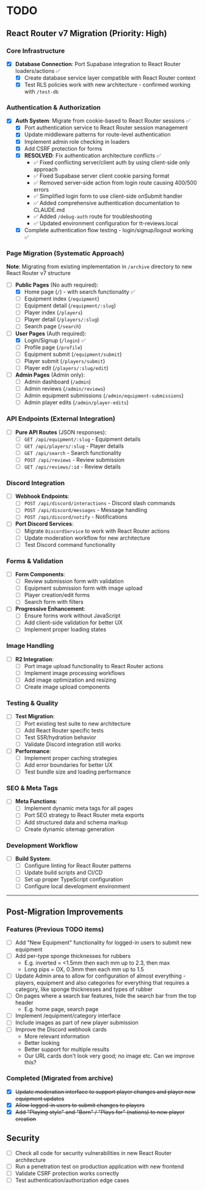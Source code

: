 # TODO

## React Router v7 Migration (Priority: High)

### Core Infrastructure
- [x] **Database Connection**: Port Supabase integration to React Router loaders/actions ✅
  - [x] Create database service layer compatible with React Router context
  - [x] Test RLS policies work with new architecture - confirmed working with `/test-db`

### Authentication & Authorization  
- [x] **Auth System**: Migrate from cookie-based to React Router sessions ✅
  - [x] Port authentication service to React Router session management
  - [x] Update middleware patterns for route-level authentication  
  - [x] Implement admin role checking in loaders
  - [x] Add CSRF protection for forms
  - [x] **RESOLVED**: Fix authentication architecture conflicts ✅
    - ✅ Fixed conflicting server/client auth by using client-side only approach
    - ✅ Fixed Supabase server client cookie parsing format
    - ✅ Removed server-side action from login route causing 400/500 errors
    - ✅ Simplified login form to use client-side onSubmit handler
    - ✅ Added comprehensive authentication documentation to CLAUDE.md
    - ✅ Added `/debug-auth` route for troubleshooting
    - ✅ Updated environment configuration for tt-reviews.local
  - [x] Complete authentication flow testing - login/signup/logout working ✅

### Page Migration (Systematic Approach)
**Note**: Migrating from existing implementation in `/archive` directory to new React Router v7 structure

- [ ] **Public Pages** (No auth required):
  - [x] Home page (`/`) - with search functionality ✅
  - [ ] Equipment index (`/equipment`)
  - [ ] Equipment detail (`/equipment/:slug`)
  - [ ] Player index (`/players`) 
  - [ ] Player detail (`/players/:slug`)
  - [ ] Search page (`/search`)

- [ ] **User Pages** (Auth required):
  - [x] Login/Signup (`/login`) ✅
  - [ ] Profile page (`/profile`)
  - [ ] Equipment submit (`/equipment/submit`)
  - [ ] Player submit (`/players/submit`)
  - [ ] Player edit (`/players/:slug/edit`)

- [ ] **Admin Pages** (Admin only):
  - [ ] Admin dashboard (`/admin`)
  - [ ] Admin reviews (`/admin/reviews`)
  - [ ] Admin equipment submissions (`/admin/equipment-submissions`)
  - [ ] Admin player edits (`/admin/player-edits`)

### API Endpoints (External Integration)
- [ ] **Pure API Routes** (JSON responses):
  - [ ] `GET /api/equipment/:slug` - Equipment details
  - [ ] `GET /api/players/:slug` - Player details
  - [ ] `GET /api/search` - Search functionality
  - [ ] `POST /api/reviews` - Review submission
  - [ ] `GET /api/reviews/:id` - Review details

### Discord Integration
- [ ] **Webhook Endpoints**: 
  - [ ] `POST /api/discord/interactions` - Discord slash commands
  - [ ] `POST /api/discord/messages` - Message handling  
  - [ ] `POST /api/discord/notify` - Notifications
- [ ] **Port Discord Services**:
  - [ ] Migrate `DiscordService` to work with React Router actions
  - [ ] Update moderation workflow for new architecture
  - [ ] Test Discord command functionality

### Forms & Validation
- [ ] **Form Components**:
  - [ ] Review submission form with validation
  - [ ] Equipment submission form with image upload
  - [ ] Player creation/edit forms
  - [ ] Search form with filters
- [ ] **Progressive Enhancement**:
  - [ ] Ensure forms work without JavaScript
  - [ ] Add client-side validation for better UX
  - [ ] Implement proper loading states

### Image Handling
- [ ] **R2 Integration**:
  - [ ] Port image upload functionality to React Router actions
  - [ ] Implement image processing workflows
  - [ ] Add image optimization and resizing
  - [ ] Create image upload components

### Testing & Quality
- [ ] **Test Migration**:
  - [ ] Port existing test suite to new architecture
  - [ ] Add React Router specific tests
  - [ ] Test SSR/hydration behavior
  - [ ] Validate Discord integration still works
- [ ] **Performance**:
  - [ ] Implement proper caching strategies
  - [ ] Add error boundaries for better UX
  - [ ] Test bundle size and loading performance

### SEO & Meta Tags
- [ ] **Meta Functions**:
  - [ ] Implement dynamic meta tags for all pages
  - [ ] Port SEO strategy to React Router meta exports
  - [ ] Add structured data and schema markup
  - [ ] Create dynamic sitemap generation

### Development Workflow
- [ ] **Build System**:
  - [ ] Configure linting for React Router patterns
  - [ ] Update build scripts and CI/CD
  - [ ] Set up proper TypeScript configuration
  - [ ] Configure local development environment

---

## Post-Migration Improvements

### Features (Previous TODO items)
- [ ] Add "New Equipment" functionality for logged-in users to submit new equipment
- [ ] Add per-type sponge thicknesses for rubbers
  - E.g. inverted = <1.5mm then each mm up to 2.3, then max
  - Long pips = OX, 0.3mm then each mm up to 1.5
- [ ] Update Admin area to allow for configuration of almost everything - players, equipment and also categories for everything that requires a category, like sponge thicknesses and types of rubber
- [ ] On pages where a search bar features, hide the search bar from the top header
  - E.g. home page, search page
- [ ] Implement /equipment/category interface
- [ ] Include images as part of new player submission
- [ ] Improve the Discord webhook cards
  - More relevant information
  - Better looking
  - Better support for multiple results
  - Our URL cards don't look very good; no image etc. Can we improve this?

### Completed (Migrated from archive)
- [x] ~~Update moderation interface to support player changes and player new equipment updates~~
- [x] ~~Allow logged-in users to submit changes to players~~
- [x] ~~Add "Playing style" and "Born" / "Plays for" (nations) to new player creation~~

## Security

- [ ] Check all code for security vulnerabilities in new React Router architecture
- [ ] Run a penetration test on production application with new frontend
- [ ] Validate CSRF protection works correctly
- [ ] Test authentication/authorization edge cases